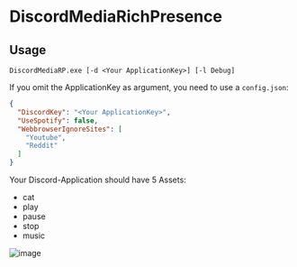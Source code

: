 # DiscordMediaRichPresence

## Usage
`DiscordMediaRP.exe [-d <Your ApplicationKey>] [-l Debug]`

If you omit the ApplicationKey as argument, you need to use a `config.json`:
```json
{
  "DiscordKey": "<Your ApplicationKey>",
  "UseSpotify": false,
  "WebbrowserIgnoreSites": [
    "Youtube",
    "Reddit"
  ]
}
```

Your Discord-Application should have 5 Assets:
* cat
* play
* pause
* stop
* music

![image](https://github.com/C9Glax/DiscordMediaRichPresence/assets/13404778/f28c1c4a-8297-4d99-a0ec-0538ffdd427b)
